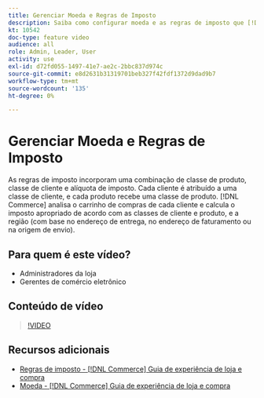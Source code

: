```yaml
---
title: Gerenciar Moeda e Regras de Imposto
description: Saiba como configurar moeda e as regras de imposto que [!DNL Commerce] O usa o para calcular o imposto apropriado de acordo com as classes de cliente e produto.
kt: 10542
doc-type: feature video
audience: all
role: Admin, Leader, User
activity: use
exl-id: d72fd055-1497-41e7-ae2c-2bbc837d974c
source-git-commit: e8d2631b31319701beb327f42fdf1372d9dad9b7
workflow-type: tm+mt
source-wordcount: '135'
ht-degree: 0%

---
```


# Gerenciar Moeda e Regras de Imposto

As regras de imposto incorporam uma combinação de classe de produto, classe de cliente e alíquota de imposto. Cada cliente é atribuído a uma classe de cliente, e cada produto recebe uma classe de produto. [!DNL Commerce] analisa o carrinho de compras de cada cliente e calcula o imposto apropriado de acordo com as classes de cliente e produto, e a região (com base no endereço de entrega, no endereço de faturamento ou na origem de envio).

## Para quem é este vídeo?

- Administradores da loja
- Gerentes de comércio eletrônico

## Conteúdo de vídeo

>[!VIDEO](https://video.tv.adobe.com/v/343657?quality=12&learn=on)

## Recursos adicionais

- [Regras de imposto - [!DNL Commerce] Guia de experiência de loja e compra](https://experienceleague.adobe.com/docs/commerce-admin/stores-sales/site-store/taxes/tax-rules.html)
- [Moeda - [!DNL Commerce] Guia de experiência de loja e compra](https://experienceleague.adobe.com/docs/commerce-admin/stores-sales/site-store/currency/currency.html)
